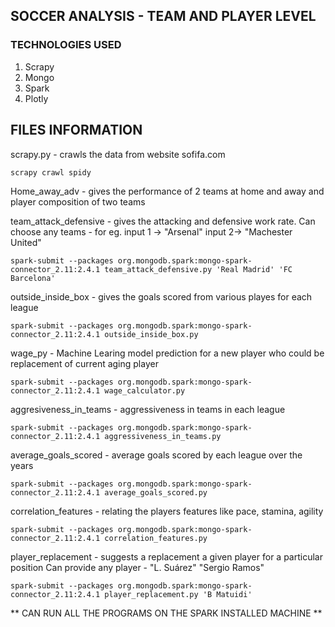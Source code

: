 ## SOCCER ANALYSIS - TEAM AND PLAYER LEVEL 

### TECHNOLOGIES USED 
1. Scrapy
2. Mongo
3. Spark
4. Plotly

## FILES INFORMATION 

scrapy.py -  crawls the data from website sofifa.com

```
scrapy crawl spidy
```

Home_away_adv - gives the performance of 2 teams at home and away and player composition of two teams 

team_attack_defensive - gives the attacking and defensive work rate. Can choose any teams - for eg. input 1 -> "Arsenal" input 2-> "Machester United"

```
spark-submit --packages org.mongodb.spark:mongo-spark-connector_2.11:2.4.1 team_attack_defensive.py 'Real Madrid' 'FC Barcelona'
```

outside_inside_box - gives the goals scored from various playes for each league

```
spark-submit --packages org.mongodb.spark:mongo-spark-connector_2.11:2.4.1 outside_inside_box.py
```

wage_py - Machine Learing model prediction for a new player who could be replacement of current aging player

```
spark-submit --packages org.mongodb.spark:mongo-spark-connector_2.11:2.4.1 wage_calculator.py
```

aggresiveness_in_teams - aggressiveness in teams in each league

```
spark-submit --packages org.mongodb.spark:mongo-spark-connector_2.11:2.4.1 aggressiveness_in_teams.py
```

average_goals_scored - average goals scored by each league over the years

```
spark-submit --packages org.mongodb.spark:mongo-spark-connector_2.11:2.4.1 average_goals_scored.py
```

correlation_features - relating the players features like pace, stamina, agility

```
spark-submit --packages org.mongodb.spark:mongo-spark-connector_2.11:2.4.1 correlation_features.py
```
player_replacement - suggests a replacement a given player for a particular position
Can provide any player - "L. Suárez" "Sergio Ramos"

```
spark-submit --packages org.mongodb.spark:mongo-spark-connector_2.11:2.4.1 player_replacement.py 'B Matuidi'
```

** CAN RUN ALL THE PROGRAMS ON THE SPARK INSTALLED MACHINE **



